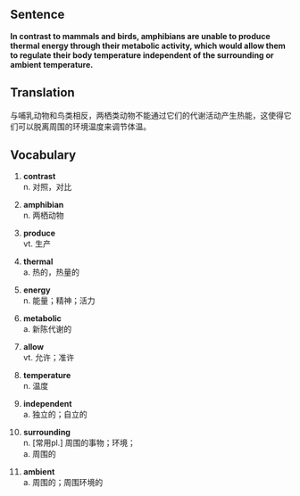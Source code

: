 ## Sentence

**In contrast to mammals and birds, amphibians are unable to produce thermal energy through their metabolic activity, which would allow them to regulate their body temperature independent of the surrounding or ambient temperature.**      

## Translation

与哺乳动物和鸟类相反，两栖类动物不能通过它们的代谢活动产生热能，这使得它们可以脱离周围的环境温度来调节体温。     

## Vocabulary   

1. **contrast**      
n. 对照，对比       

2. **amphibian**       
n. 两栖动物       

3. **produce**       
vt. 生产       

4. **thermal**       
a. 热的，热量的       

5. **energy**        
n. 能量；精神；活力     

6. **metabolic**      
a. 新陈代谢的        

7. **allow**      
vt. 允许；准许        

8. **temperature**       
n. 温度       

9. **independent**       
a. 独立的；自立的       

10. **surrounding**      
n. [常用pl.] 周围的事物；环境；      
a. 周围的       

11. **ambient**     
a. 周围的；周围环境的       


